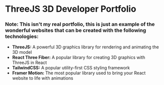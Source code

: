 # ThreeJS 3D Developer Portfolio

### **Note:** This isn't my real portfolio, this is just an example of the wonderful websites that can be created with the following technologies:

- **ThreeJS:** A powerful 3D graphics library for rendering and animating the 3D model
- **React Three Fiber:** A popular library for creating 3D graphics with ThreeJS in React
- **TailwindCSS:** A popular utility-first CSS styling framework
- **Framer Motion:** The most popular library used to bring your React website to life with animations
